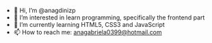 - 👋 Hi, I’m @anagdinizp
- 👀 I’m interested in learn programming, specifically the frontend part
- 🌱 I’m currently learning HTML5, CSS3 and JavaScript
- 📫 How to reach me: anagabriela0399@hotmail.com

